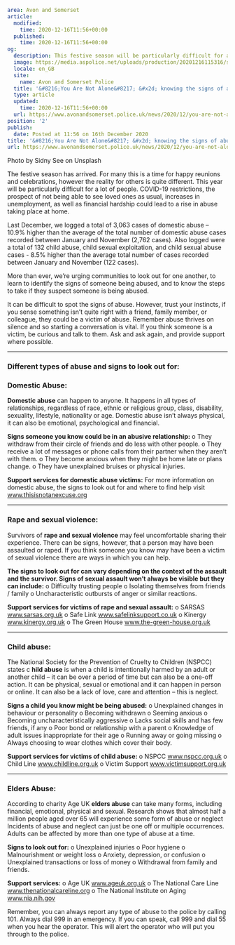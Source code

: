 ```yaml
area: Avon and Somerset
article:
  modified:
    time: 2020-12-16T11:56+00:00
  published:
    time: 2020-12-16T11:56+00:00
og:
  description: This festive season will be particularly difficult for a lot of people. COVID-19 restrictions, the prospect of not being able to see loved ones as usual, increases in unemployment&#8230;
  image: https://media.aspolice.net/uploads/production/20201216115316/sidny-see-40hgmtKgbHI-unsplash-scaled.jpg
  locale: en_GB
  site:
    name: Avon and Somerset Police
  title: '&#8216;You Are Not Alone&#8217; &#x2d; knowing the signs of abuse this Christmas | Avon and Somerset Police'
  type: article
  updated:
    time: 2020-12-16T11:56+00:00
  url: https://www.avonandsomerset.police.uk/news/2020/12/you-are-not-alone-knowing-the-signs-of-abuse-this-christmas/
position: '2'
publish:
  date: Posted at 11:56 on 16th December 2020
title: '&#8216;You Are Not Alone&#8217; &#x2d; knowing the signs of abuse this Christmas | Avon and Somerset Police'
url: https://www.avonandsomerset.police.uk/news/2020/12/you-are-not-alone-knowing-the-signs-of-abuse-this-christmas/
```

Photo by Sidny See on Unsplash

The festive season has arrived. For many this is a time for happy reunions and celebrations, however the reality for others is quite different. This year will be particularly difficult for a lot of people. COVID-19 restrictions, the prospect of not being able to see loved ones as usual, increases in unemployment, as well as financial hardship could lead to a rise in abuse taking place at home.

Last December, we logged a total of 3,063 cases of domestic abuse – 10.9% higher than the average of the total number of domestic abuse cases recorded between January and November (2,762 cases). Also logged were a total of 132 child abuse, child sexual exploitation, and child sexual abuse cases - 8.5% higher than the average total number of cases recorded between January and November (122 cases).

More than ever, we’re urging communities to look out for one another, to learn to identify the signs of someone being abused, and to know the steps to take if they suspect someone is being abused.

It can be difficult to spot the signs of abuse. However, trust your instincts, if you sense something isn’t quite right with a friend, family member, or colleague, they could be a victim of abuse. Remember abuse thrives on silence and so starting a conversation is vital. If you think someone is a victim, be curious and talk to them. Ask and ask again, and provide support where possible.

* * *

### Different types of abuse and signs to look out for:

### **Domestic Abuse:**

**Domestic abuse** can happen to anyone. It happens in all types of relationships, regardless of race, ethnic or religious group, class, disability, sexuality, lifestyle, nationality or age. Domestic abuse isn’t always physical, it can also be emotional, psychological and financial.

**Signs someone you know could be in an abusive relationship:**
o They withdraw from their circle of friends and do less with other people.
o They receive a lot of messages or phone calls from their partner when they aren’t with them.
o They become anxious when they might be home late or plans change.
o They have unexplained bruises or physical injuries.

**Support services for domestic abuse victims:**
For more information on domestic abuse, the signs to look out for and where to find help visit www.thisisnotanexcuse.org

* * *

### **Rape and sexual violence:**

Survivors of **rape and sexual violence** may feel uncomfortable sharing their experience. There can be signs, however, that a person may have been assaulted or raped. If you think someone you know may have been a victim of sexual violence there are ways in which you can help.

**The signs to look out for can vary depending on the context of the assault and the survivor. Signs of sexual assault won’t always be visible but they can include:**
o Difficulty trusting people
o Isolating themselves from friends / family
o Uncharacteristic outbursts of anger or similar reactions.

**Support services for victims of rape and sexual assault:**
o SARSAS www.sarsas.org.uk
o Safe Link www.safelinksupport.co.uk
o Kinergy www.kinergy.org.uk
o The Green House www.the-green-house.org.uk

* * *

### **Child abuse:**

The National Society for the Prevention of Cruelty to Children (NSPCC) states c **hild abuse** is when a child is intentionally harmed by an adult or another child – it can be over a period of time but can also be a one-off action. It can be physical, sexual or emotional and it can happen in person or online. It can also be a lack of love, care and attention – this is neglect.

**Signs a child you know might be being abused:**
o Unexplained changes in behaviour or personality
o Becoming withdrawn
o Seeming anxious
o Becoming uncharacteristically aggressive
o Lacks social skills and has few friends, if any
o Poor bond or relationship with a parent
o Knowledge of adult issues inappropriate for their age
o Running away or going missing
o Always choosing to wear clothes which cover their body.

**Support services for victims of child abuse:**
o NSPCC www.nspcc.org.uk
o Child Line www.childline.org.uk
o Victim Support www.victimsupport.org.uk

* * *

### **Elders Abuse:**

According to charity Age UK **elders abuse** can take many forms, including financial, emotional, physical and sexual. Research shows that almost half a million people aged over 65 will experience some form of abuse or neglect Incidents of abuse and neglect can just be one off or multiple occurrences. Adults can be affected by more than one type of abuse at a time.

**Signs to look out for:**
o Unexplained injuries
o Poor hygiene
o Malnourishment or weight loss
o Anxiety, depression, or confusion
o Unexplained transactions or loss of money
o Withdrawal from family and friends.

**Support services:**
o Age UK www.ageuk.org.uk
o The National Care Line www.thenationalcareline.org
o The National Institute on Aging www.nia.nih.gov

Remember, you can always report any type of abuse to the police by calling 101. Always dial 999 in an emergency. If you can speak, call 999 and dial 55 when you hear the operator. This will alert the operator who will put you through to the police.
